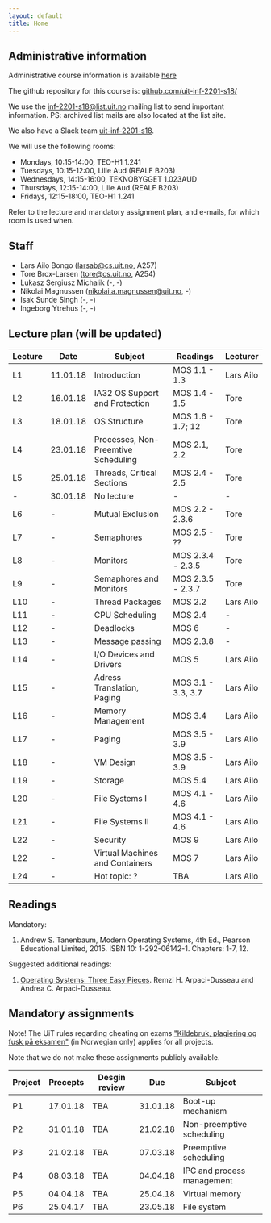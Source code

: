 ```yaml
---
layout: default
title: Home
---
```


## Administrative information

Administrative course information is available [here](https://uit.no/utdanning/emner/emne/540538/inf-2201?ar=2018&semester=V)

The github repository for this course is: [github.com/uit-inf-2201-s18/](https://github.com/uit-inf-2201-s18/)

We use the [inf-2201-s18@list.uit.no](https://list.uit.no/sympa/info/inf-2201-s18) mailing list to send important information. PS: archived list mails are also located at the list site.

We also have a Slack team [uit-inf-2201-s18](https://uit-inf-2201-s18.slack.com).


We will use the following rooms:

* Mondays, 10:15-14:00, TEO-H1 1.241
* Tuesdays, 10:15-12:00, Lille Aud (REALF B203)
* Wednesdays, 14:15-16:00, TEKNOBYGGET 1.023AUD
* Thursdays, 12:15-14:00, Lille Aud (REALF B203)
* Fridays, 12:15-18:00, TEO-H1 1.241

Refer to the lecture and mandatory assignment plan, and e-mails, for which room is used when.

## Staff

* Lars Ailo Bongo (larsab@cs.uit.no, A257)
* Tore Brox-Larsen (tore@cs.uit.no, A254)
* Lukasz Sergiusz Michalik (-, -)
* Nikolai Magnussen (nikolai.a.magnussen@uit.no, -)
* Isak Sunde Singh (-, -)
* Ingeborg Ytrehus (-, -)

## Lecture plan (will be updated)

| Lecture | Date | Subject	    | Readings  | Lecturer  |
|---------|------|--------------|-----------|-----------|
| L1  | 11.01.18 | Introduction | MOS 1.1 - 1.3  | Lars Ailo |
| L2  | 16.01.18 | IA32 OS Support and Protection | MOS 1.4 - 1.5 | Tore |
| L3  | 18.01.18 | OS Structure | MOS 1.6 - 1.7; 12 | Tore |
| L4  | 23.01.18 | Processes, Non-Preemtive Scheduling | MOS 2.1, 2.2 | Tore |
| L5  | 25.01.18 | Threads, Critical Sections | MOS 2.4 - 2.5 | Tore |
| -   | 30.01.18 | No lecture | - | - | 
| L6  | - | Mutual Exclusion | MOS 2.2 - 2.3.6 | Tore |
| L7  | - | Semaphores | MOS 2.5 - ?? | Tore |
| L8  | - | Monitors  | MOS 2.3.4 - 2.3.5 | Tore |
| L9  | - | Semaphores and Monitors | MOS 2.3.5 - 2.3.7 | Tore |
| L10 | - | Thread Packages | MOS 2.2 | Lars Ailo |
| L11 | - | CPU Scheduling | MOS 2.4 | - |
| L12 | - | Deadlocks | MOS 6 | - |
| L13 | - | Message passing  | MOS 2.3.8 | - |
| L14 | - | I/O Devices and Drivers | MOS 5 | Lars Ailo |
| L15 | - | Adress Translation, Paging | MOS 3.1 - 3.3, 3.7| Lars Ailo |
| L16 | - | Memory Management | MOS 3.4 | Lars Ailo |
| L17 | - | Paging | MOS 3.5 - 3.9 | Lars Ailo |
| L18 | - | VM Design | MOS 3.5 - 3.9 | Lars Ailo |
| L19 | - | Storage | MOS 5.4 | Lars Ailo |
| L20 | - | File Systems I | MOS 4.1 - 4.6 | Lars Ailo |
| L21 | - | File Systems II | MOS 4.1 - 4.6 | Lars Ailo |
| L22 | - | Security | MOS 9 | Lars Ailo |
| L22 | - | Virtual Machines and Containers | MOS 7 | Lars Ailo |
| L24 | - | Hot topic: ? | TBA | Lars Ailo |


## Readings

Mandatory:

1. Andrew S. Tanenbaum, Modern Operating Systems, 4th Ed., Pearson Educational Limited, 2015. ISBN 10: 1-292-06142-1. Chapters: 1-7, 12.

Suggested additional readings:

1. [Operating Systems: Three Easy Pieces](http://pages.cs.wisc.edu/~remzi/OSTEP/). Remzi H. Arpaci-Dusseau and Andrea C. Arpaci-Dusseau.


## Mandatory assignments

Note! The UiT rules regarding cheating on exams ["Kildebruk, plagiering og fusk på eksamen"](https://uit.no/om/enhet/artikkel?p_document_id=473719&p_dimension_id=88138&men=28714) (in Norwegian only) applies for all projects.

Note that we do not make these assignments publicly available.

| Project |	Precepts | Desgin review | Due | Subject|
|---------|----------|----------|----------|---------|
| P1 	  | 17.01.18 | TBA      | 31.01.18 | Boot-up mechanism |
| P2      | 31.01.18 | TBA      | 21.02.18 | Non-preemptive scheduling |
| P3      | 21.02.18 | TBA      | 07.03.18 | Preemptive scheduling |
| P4      | 08.03.18 | TBA      | 04.04.18 | IPC and process management |
| P5      | 04.04.18 | TBA      | 25.04.18 | Virtual memory |
| P6      | 25.04.17 | TBA      | 23.05.18 | File system |
